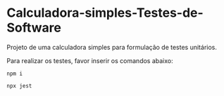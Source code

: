 # Calculadora-simples-Testes-de-Software

Projeto de uma calculadora simples para formulação de testes unitários.

Para realizar os testes, favor inserir os comandos abaixo:

`npm i`

`npx jest`